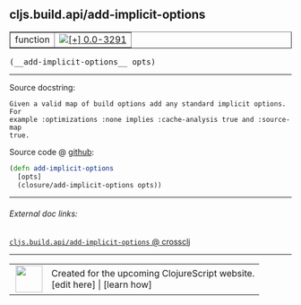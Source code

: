## cljs.build.api/add-implicit-options



 <table border="1">
<tr>
<td>function</td>
<td><a href="https://github.com/cljsinfo/cljs-api-docs/tree/0.0-3291"><img valign="middle" alt="[+] 0.0-3291" title="Added in 0.0-3291" src="https://img.shields.io/badge/+-0.0--3291-lightgrey.svg"></a> </td>
</tr>
</table>


 <samp>
(__add-implicit-options__ opts)<br>
</samp>

---





Source docstring:

```
Given a valid map of build options add any standard implicit options. For
example :optimizations :none implies :cache-analysis true and :source-map
true.
```


Source code @ [github](https://github.com/clojure/clojurescript/blob/r1.7.228/src/main/clojure/cljs/build/api.clj#L150-L155):

```clj
(defn add-implicit-options
  [opts]
  (closure/add-implicit-options opts))
```

<!--
Repo - tag - source tree - lines:

 <pre>
clojurescript @ r1.7.228
└── src
    └── main
        └── clojure
            └── cljs
                └── build
                    └── <ins>[api.clj:150-155](https://github.com/clojure/clojurescript/blob/r1.7.228/src/main/clojure/cljs/build/api.clj#L150-L155)</ins>
</pre>

-->

---



###### External doc links:

[`cljs.build.api/add-implicit-options` @ crossclj](http://crossclj.info/fun/cljs.build.api/add-implicit-options.html)<br>

---

 <table>
<tr><td>
<img valign="middle" align="right" width="48px" src="http://i.imgur.com/Hi20huC.png">
</td><td>
Created for the upcoming ClojureScript website.<br>
[edit here] | [learn how]
</td></tr></table>

[edit here]:https://github.com/cljsinfo/cljs-api-docs/blob/master/cljsdoc/cljs.build.api/add-implicit-options.cljsdoc
[learn how]:https://github.com/cljsinfo/cljs-api-docs/wiki/cljsdoc-files

<!--

This information was too distracting to show to readers, but I'll leave it
commented here since it is helpful to:

- pretty-print the data used to generate this document
- and show how to retrieve that data



The API data for this symbol:

```clj
{:ns "cljs.build.api",
 :name "add-implicit-options",
 :signature ["[opts]"],
 :history [["+" "0.0-3291"]],
 :type "function",
 :full-name-encode "cljs.build.api/add-implicit-options",
 :source {:code "(defn add-implicit-options\n  [opts]\n  (closure/add-implicit-options opts))",
          :title "Source code",
          :repo "clojurescript",
          :tag "r1.7.228",
          :filename "src/main/clojure/cljs/build/api.clj",
          :lines [150 155]},
 :full-name "cljs.build.api/add-implicit-options",
 :docstring "Given a valid map of build options add any standard implicit options. For\nexample :optimizations :none implies :cache-analysis true and :source-map\ntrue."}

```

Retrieve the API data for this symbol:

```clj
;; from Clojure REPL
(require '[clojure.edn :as edn])
(-> (slurp "https://raw.githubusercontent.com/cljsinfo/cljs-api-docs/catalog/cljs-api.edn")
    (edn/read-string)
    (get-in [:symbols "cljs.build.api/add-implicit-options"]))
```

-->
